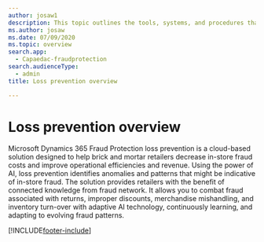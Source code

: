 ```yaml
---
author: josaw1
description: This topic outlines the tools, systems, and procedures that can help prevent fraud in brick-and-mortar stores.
ms.author: josaw
ms.date: 07/09/2020
ms.topic: overview
search.app: 
  - Capaedac-fraudprotection
search.audienceType:
  - admin
title: Loss prevention overview

---
```


# Loss prevention overview

Microsoft Dynamics 365 Fraud Protection loss prevention is a cloud-based solution designed to help brick and mortar retailers decrease in-store fraud costs and improve operational efficiencies and revenue. Using the power of AI, loss prevention identifies anomalies and patterns that might be indicative of in-store fraud. The solution provides retailers with the benefit of connected knowledge from fraud network. It allows you to combat fraud associated with returns, improper discounts, merchandise mishandling, and inventory turn-over with adaptive AI technology, continuously learning, and adapting to evolving fraud patterns.


[!INCLUDE[footer-include](includes/footer-banner.md)]
